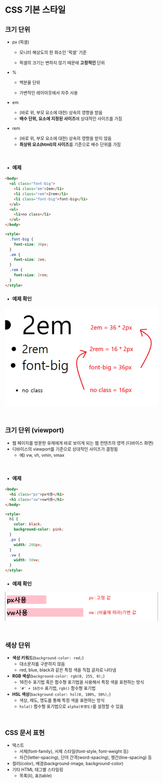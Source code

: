 # CSS 기본 스타일

## 크기 단위

- px (픽셀)
  - 모니터 해상도의 한 화소인 '픽셀' 기준

  - 픽셀의 크기는 변하지 않기 때문에 **고정적인** 단위

- %
  - 백분율 단위

  - 가변적인 레이아웃에서 자주 사용

- em

  - (바로 위, 부모 요소에 대한) 상속의 영향을 받음
  - **배수 단위, 요소에 지정된 사이즈**에 상대적인 사이즈를 가짐

- rem

  - (바로 위, 부모 요소에 대한) 상속의 영향을 받지 않음
  - **최상위 요소(html)의 사이즈**를 기준으로 배수 단위를 가짐

<br/>

- ### 예제

```html
<body>
  <ul class="font-big">
    <li class="em">2em</li>
    <li class="rem">2rem</li>
    <li class="font-big">font-big</li>
  </ul>
  <ul>
    <li>no class</li>
  </ul>
</body>
```

```html
<style>
  .font-big {
    font-size: 36px;
  }
  .em {
    font-size: 2em;
  }
  .rem {
    font-size: 2rem;
  }
</style>
```

- ### 예제 확인

![font-size](CSS_Style.assets/font-size.png)

<br/>

## 크기 단위 (viewport)

- 웹 페이지를 방문한 유제에게 바로 보이게 되는 웹 컨텐츠의 영역 (디바이스 화면)
- 디바이스의 viewport를 기준으로 상대적인 사이즈가 결정됨
  - 예) vw, vh, vmin, vmax

<br/>

- ### 예제

```html
<body>
  <h1 class="px">px사용</h1>
  <h1 class="vw">vw사용</h1>
</body>
```

```html
<style>
  h1 {
    color: black;
    background-color: pink;
  }
  .px {
    width: 200px;
  }
  .vw {
    width: 50vw;
  }
</style>
```

- ### 예제 확인

![viewport](CSS_Style.assets/viewport.png)

<br/>

## 색상 단위

- **색상 키워드**(`background-color: red;`)
  - 대소문자를 구분하지 않음
  - red, blue, black과 같은 특정 색을 직접 글자로 나타냄
- **RGB 색상**(`background-color: rgb(0, 255, 0);`)
  - 16진수 표기법 혹은 함수형 표기법을 사용해서 특정 색을 표현하는 방식
  - `'#' + 16진수` 표기법, `rgb()` 함수형 표기법
- **HSL 색상**(`background-color: hsl(0, 100%, 50%);`)
  - 색상, 채도, 명도를 통해 특정 색을 표현하는 방식
  - `hsla()` 함수형 표기법으로 `alpha(투명도)`를 설정할 수 있음

<br/>

## CSS 문서 표현

- 텍스트
  - 서체(font-family), 서체 스타일(font-style, font-weight 등)
  - 자간(letter-spacing), 단어 간격(word-spacing), 행간(line-spacing) 등
- 컬러(color), 배경(background-image, background-color)
- 기타 HTML 태그별 스타일링
  - 목록(li), 표(table)
